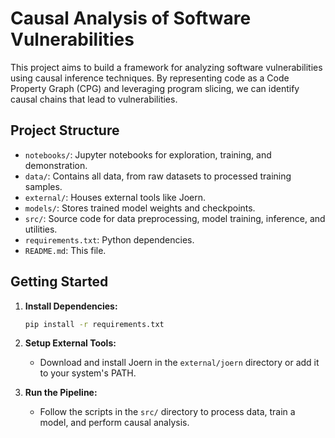 # Causal Analysis of Software Vulnerabilities

This project aims to build a framework for analyzing software vulnerabilities using causal inference techniques. By representing code as a Code Property Graph (CPG) and leveraging program slicing, we can identify causal chains that lead to vulnerabilities.

## Project Structure

- `notebooks/`: Jupyter notebooks for exploration, training, and demonstration.
- `data/`: Contains all data, from raw datasets to processed training samples.
- `external/`: Houses external tools like Joern.
- `models/`: Stores trained model weights and checkpoints.
- `src/`: Source code for data preprocessing, model training, inference, and utilities.
- `requirements.txt`: Python dependencies.
- `README.md`: This file.

## Getting Started

1.  **Install Dependencies:**
    ```bash
    pip install -r requirements.txt
    ```

2.  **Setup External Tools:**
    - Download and install Joern in the `external/joern` directory or add it to your system's PATH.

3.  **Run the Pipeline:**
    - Follow the scripts in the `src/` directory to process data, train a model, and perform causal analysis.
